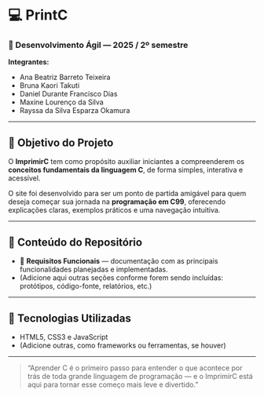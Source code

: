 # 💻 PrintC

### 🧩 Desenvolvimento Ágil — 2025 / 2º semestre

**Integrantes:**

* Ana Beatriz Barreto Teixeira
* Bruna Kaori Takuti
* Daniel Durante Francisco Dias
* Maxine Lourenço da Silva
* Rayssa da Silva Esparza Okamura

---

## 🎯 Objetivo do Projeto

O **ImprimirC** tem como propósito auxiliar iniciantes a compreenderem os **conceitos fundamentais da linguagem C**, de forma simples, interativa e acessível.

O site foi desenvolvido para ser um ponto de partida amigável para quem deseja começar sua jornada na **programação em C99**, oferecendo explicações claras, exemplos práticos e uma navegação intuitiva.

---

## 📂 Conteúdo do Repositório

* 📘 **Requisitos Funcionais** — documentação com as principais funcionalidades planejadas e implementadas.
* (Adicione aqui outras seções conforme forem sendo incluídas: protótipos, código-fonte, relatórios, etc.)

---

## 🚀 Tecnologias Utilizadas

* HTML5, CSS3 e JavaScript
* (Adicione outras, como frameworks ou ferramentas, se houver)

---

> “Aprender C é o primeiro passo para entender o que acontece por trás de toda grande linguagem de programação — e o ImprimirC está aqui para tornar esse começo mais leve e divertido.”
